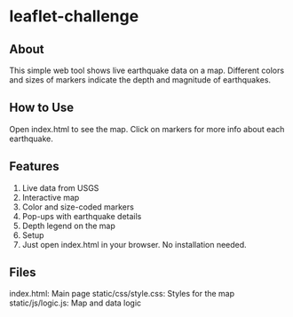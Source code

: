 # leaflet-challenge

## About
This simple web tool shows live earthquake data on a map. Different colors and sizes of markers indicate the depth and magnitude of earthquakes.

## How to Use
Open index.html to see the map. Click on markers for more info about each earthquake.

## Features
1. Live data from USGS
2. Interactive map
3. Color and size-coded markers
4. Pop-ups with earthquake details
5. Depth legend on the map
6. Setup
7. Just open index.html in your browser. No installation needed.

## Files
index.html: Main page
static/css/style.css: Styles for the map
static/js/logic.js: Map and data logic
